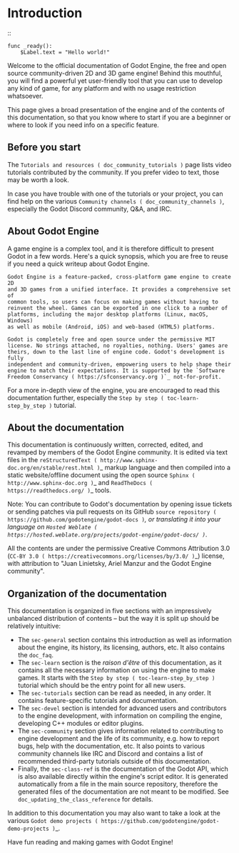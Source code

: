 

Introduction
============

::

    func _ready():
        $Label.text = "Hello world!"

Welcome to the official documentation of Godot Engine, the free and open source
community-driven 2D and 3D game engine! Behind this mouthful, you will find a
powerful yet user-friendly tool that you can use to develop any kind of game,
for any platform and with no usage restriction whatsoever.

This page gives a broad presentation of the engine and of the contents
of this documentation, so that you know where to start if you are a beginner or
where to look if you need info on a specific feature.

Before you start
----------------

The `Tutorials and resources ( doc_community_tutorials )` page lists
video tutorials contributed by the community. If you prefer video to text,
those may be worth a look.

In case you have trouble with one of the tutorials or your project,
you can find help on the various `Community channels ( doc_community_channels )`,
especially the Godot Discord community, Q&A, and IRC.

About Godot Engine
------------------

A game engine is a complex tool, and it is therefore difficult to present Godot
in a few words. Here's a quick synopsis, which you are free to reuse
if you need a quick writeup about Godot Engine.

    Godot Engine is a feature-packed, cross-platform game engine to create 2D
    and 3D games from a unified interface. It provides a comprehensive set of
    common tools, so users can focus on making games without having to
    reinvent the wheel. Games can be exported in one click to a number of
    platforms, including the major desktop platforms (Linux, macOS, Windows)
    as well as mobile (Android, iOS) and web-based (HTML5) platforms.

    Godot is completely free and open source under the permissive MIT
    license. No strings attached, no royalties, nothing. Users' games are
    theirs, down to the last line of engine code. Godot's development is fully
    independent and community-driven, empowering users to help shape their
    engine to match their expectations. It is supported by the `Software
    Freedom Conservancy ( https://sfconservancy.org )`_ not-for-profit.

For a more in-depth view of the engine, you are encouraged to read this
documentation further, especially the `Step by step
( toc-learn-step_by_step )` tutorial.

About the documentation
-----------------------

This documentation is continuously written, corrected, edited, and revamped by
members of the Godot Engine community. It is edited via text files in the
`reStructuredText ( http://www.sphinx-doc.org/en/stable/rest.html )`_ markup
language and then compiled into a static website/offline document using the
open source `Sphinx ( http://www.sphinx-doc.org )`_ and `ReadTheDocs
( https://readthedocs.org/ )`_ tools.

Note:
 You can contribute to Godot's documentation by opening issue tickets
          or sending patches via pull requests on its GitHub
          `source repository ( https://github.com/godotengine/godot-docs )`_, or
          translating it into your language on `Hosted Weblate
          ( https://hosted.weblate.org/projects/godot-engine/godot-docs/ )`_.

All the contents are under the permissive Creative Commons Attribution 3.0
(`CC-BY 3.0 ( https://creativecommons.org/licenses/by/3.0/ )`_) license, with
attribution to "Juan Linietsky, Ariel Manzur and the Godot Engine community".

Organization of the documentation
---------------------------------

This documentation is organized in five sections with an impressively
unbalanced distribution of contents – but the way it is split up should be
relatively intuitive:

- The `sec-general` section contains this introduction as well as
  information about the engine, its history, its licensing, authors, etc. It
  also contains the `doc_faq`.
- The `sec-learn` section is the *raison d'être* of this
  documentation, as it contains all the necessary information on using the
  engine to make games. It starts with the `Step by step
  ( toc-learn-step_by_step )` tutorial which should be the entry point for all
  new users.
- The `sec-tutorials` section can be read as needed,
  in any order. It contains feature-specific tutorials and documentation.
- The `sec-devel` section is intended for advanced users and contributors
  to the engine development, with information on compiling the engine,
  developing C++ modules or editor plugins.
- The `sec-community` section gives information related to contributing to
  engine development and the life of its community, e.g. how to report bugs,
  help with the documentation, etc. It also points to various community channels
  like IRC and Discord and contains a list of recommended third-party tutorials
  outside of this documentation.
- Finally, the `sec-class-ref` is the documentation of the Godot API,
  which is also available directly within the engine's script editor. It is
  generated automatically from a file in the main source repository, therefore
  the generated files of the documentation are not meant to be modified. See
  `doc_updating_the_class_reference` for details.

In addition to this documentation you may also want to take a look at the
various `Godot demo projects ( https://github.com/godotengine/godot-demo-projects )`_.

Have fun reading and making games with Godot Engine!
